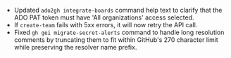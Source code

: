 - Updated `ado2gh integrate-boards` command help text to clarify that the ADO PAT token must have 'All organizations' access selected.
- If `create-team` fails with 5xx errors, it will now retry the API call.
- Fixed `gh gei migrate-secret-alerts` command to handle long resolution comments by truncating them to fit within GitHub's 270 character limit while preserving the resolver name prefix.
